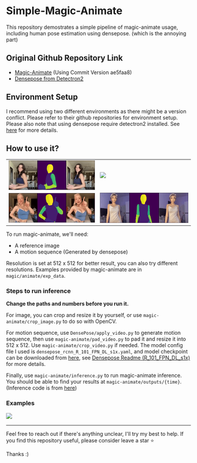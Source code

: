 # Simple-Magic-Animate

This repository demostrates a simple pipeline of magic-animate usage, including human pose estimation using densepose. (which is the annoying part)  

## Original Github Repository Link
 - [Magic-Animate](https://github.com/magic-research/magic-animate) (Using Commit Version ae5faa8)
 - [Densepose from Detectron2](https://github.com/facebookresearch/detectron2/tree/main/projects/DensePose)

## Environment Setup
I recommend using two different environments as there might be a version conflict. Please refer to their github repositories for environment setup. Please also note that using densepose require detectron2 installed. See [here](https://detectron2.readthedocs.io/en/latest/tutorials/install.html) for more details.

## How to use it?
<p align="center">
  <table align="center">
    <tr>
    <td>
      <img src="magic-animate/assets/teaser/t1.gif">
    </td>
    <td>
      <img src="magic-animate/assets/teaser/t4.gif">
    </td>
    </tr>
    <tr>
    <td>
      <img src="magic-animate/assets/teaser/t3.gif">
    </td>
    <td>
      <img src="magic-animate/assets/teaser/t2.gif">
    </td>
    </tr>
  </table>

To run magic-animate, we'll need:
 - A reference image
 - A motion sequence (Generated by densepose)

Resolution is set at 512 x 512 for better result, you can also try different resolutions. Examples provided by magic-animate are in `magic/animate/exp_data`.  

### Steps to run inference
**Change the paths and numbers before you run it.**  

For image, you can crop and resize it by yourself, or use `magic-animate/crop_image.py` to do so with OpenCV.  

For motion sequence, use `DensePose/apply_video.py` to generate motion sequence, then use `magic-animate/pad_video.py` to pad it and resize it into 512 x 512. Use `magic-animate/crop_video.py` if needed. The model config file I used is `densepose_rcnn_R_101_FPN_DL_s1x.yaml`, and model checkpoint can be downloaded from [here](https://dl.fbaipublicfiles.com/densepose/densepose_rcnn_R_101_FPN_DL_s1x/165712116/model_final_844d15.pkl), see [Densepose Readme (R_101_FPN_DL_s1x)](https://github.com/facebookresearch/detectron2/blob/main/projects/DensePose/doc/DENSEPOSE_IUV.md#-improved-baselines-deeplabv3-head) for more details.

Finally, use `magic-animate/inference.py` to run magic-animate inference. You should be able to find your results at `magic-animate/outputs/{time}`. (Inference code is from [here](https://github.com/magic-research/magic-animate/issues/71))

### Examples
![](anime_dance.gif)

---

Feel free to reach out if there's anything unclear, I'll try my best to help. If you find this repository useful, please consider leave a star ⭐ 

Thanks :)



